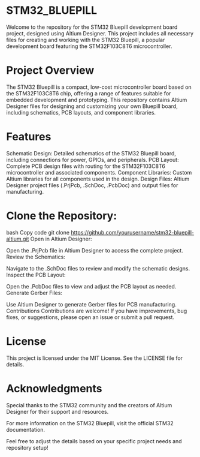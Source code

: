 # STM32_BLUEPILL
Welcome to the repository for the STM32 Bluepill development board project, designed using Altium Designer. This project includes all necessary files for creating and working with the STM32 Bluepill, a popular development board featuring the STM32F103C8T6 microcontroller.

# Project Overview
The STM32 Bluepill is a compact, low-cost microcontroller board based on the STM32F103C8T6 chip, offering a range of features suitable for embedded development and prototyping. This repository contains Altium Designer files for designing and customizing your own Bluepill board, including schematics, PCB layouts, and component libraries.

# Features
Schematic Design: Detailed schematics of the STM32 Bluepill board, including connections for power, GPIOs, and peripherals.
PCB Layout: Complete PCB design files with routing for the STM32F103C8T6 microcontroller and associated components.
Component Libraries: Custom Altium libraries for all components used in the design.
Design Files: Altium Designer project files (.PrjPcb, .SchDoc, .PcbDoc) and output files for manufacturing.

# Clone the Repository:

bash
Copy code
git clone https://github.com/yourusername/stm32-bluepill-altium.git
Open in Altium Designer:

Open the .PrjPcb file in Altium Designer to access the complete project.
Review the Schematics:

Navigate to the .SchDoc files to review and modify the schematic designs.
Inspect the PCB Layout:

Open the .PcbDoc files to view and adjust the PCB layout as needed.
Generate Gerber Files:

Use Altium Designer to generate Gerber files for PCB manufacturing.
Contributions
Contributions are welcome! If you have improvements, bug fixes, or suggestions, please open an issue or submit a pull request.

# License
This project is licensed under the MIT License. See the LICENSE file for details.

# Acknowledgments
Special thanks to the STM32 community and the creators of Altium Designer for their support and resources.

For more information on the STM32 Bluepill, visit the official STM32 documentation.

Feel free to adjust the details based on your specific project needs and repository setup!
